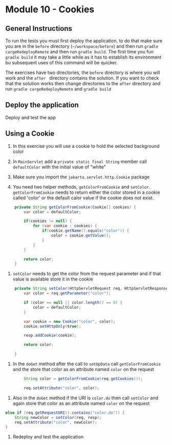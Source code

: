# Module 10 - Cookies

## General Instructions

To run the tests you must first deploy the application, to do that make sure you are in the `before` directory (`~/workspace/before`) and then run `gradle cargeRedeployRemote` and then run `gradle build`. The first time you fun `gradle build` it may take a little while as it has to establish its environment bu subsequent uses of this command will be quicker.

The exercises have two directories, the `before` directory is where you will work and the `after ` directory contains the solution. If you want to check that the solution works then change directories to the `after` directory and run `gradle cargeRedeployRemote` and `gradle build`

## Deploy the application

Deploy and test the app

## Using a Cookie

1. In this exercise you will use a cookie to hold the selected background color

1. In `MainServlet` add a `private static final String` member call `defaultColor` with the initial value of "white"
1. Make sure you import the `jakarta.servlet.http.Cookie` package
1. You need two helper methods, `getColorFromCookie` and `setColor`. `getColorFromCookie` needs to return either the color stored in a cookie called 'color' or the default calor value if the cookie does not exist.
```java
    private String getColorFromCookie(Cookie[] cookies) {
        var color = defaultColor;

        if(cookies != null) {
            for (var cookie : cookies) {
                if(cookie.getName().equals("color")) {
                    color = cookie.getValue();
                }
            }
        }

        return color;
    }
```
1. `setColor` needs to get the color from the request parameter and if that value is available store it in the cookie
```java
    private String setColor(HttpServletRequest req, HttpServletResponse resp) {
        var color = req.getParameter("color");

        if (color == null || color.length() == 0) {
            color = defaultColor;
        }

        var cookie = new Cookie("color", color);
        cookie.setHttpOnly(true);

        resp.addCookie(cookie);

        return color;

    }
```
1. In the `doGet` method after the call to `setUpData` call `getColorFromCookie` and the store that color as an attribute named `color` on the request
```java
        String color = getColorFromCookie(req.getCookies());

        req.setAttribute("color", color);
```
1. Also in the `doGet` method if the URI is `color.do` then call `setColor` and again store that color as an attribute named `color` on the request
```java
else if (req.getRequestURI().contains("color.do")) {
    String newColor = setColor(req, resp);
    req.setAttribute("color", newColor);
}
```

1. Redeploy and test the application

